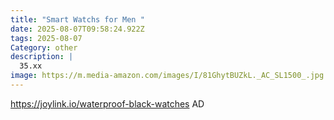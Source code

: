 ```yaml
---
title: "Smart Watchs for Men "
date: 2025-08-07T09:58:24.922Z
tags: 2025-08-07
Category: other
description: |
  35.xx
image: https://m.media-amazon.com/images/I/81GhytBUZkL._AC_SL1500_.jpg
---
```

https://joylink.io/waterproof-black-watches
AD